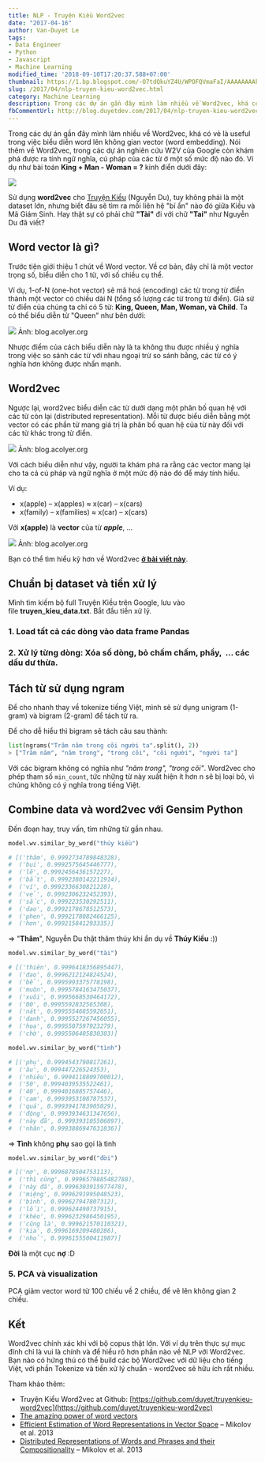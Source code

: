 ```yaml
---
title: NLP - Truyện Kiều Word2vec
date: "2017-04-16"
author: Van-Duyet Le
tags:
- Data Engineer
- Python
- Javascript
- Machine Learning
modified_time: '2018-09-10T17:20:37.588+07:00'
thumbnail: https://1.bp.blogspot.com/-O7tdQkuYZ4U/WPOFQVmaFaI/AAAAAAAAkmE/B_LuJ3fxknYsAekzZCy5uOLez3znOiV9wCK4B/s1600/word2vectors.gif
slug: /2017/04/nlp-truyen-kieu-word2vec.html
category: Machine Learning
description: Trong các dự án gần đây mình làm nhiều về Word2vec, khá có vẻ là useful trong việc biểu diễn word lên không gian vector (word embedding). Nói thêm về Word2vec, trong các dự án nghiên cứu W2V của Google còn khám phá được ra tính ngữ nghĩa, cú pháp của các từ ở một số mức độ nào đó
fbCommentUrl: http://blog.duyetdev.com/2017/04/nlp-truyen-kieu-word2vec.html
---
```


Trong các dự án gần đây mình làm nhiều về Word2vec, khá có vẻ là useful trong việc biểu diễn word lên không gian vector (word embedding). Nói thêm về Word2vec, trong các dự án nghiên cứu W2V của Google còn khám phá được ra tính ngữ nghĩa, cú pháp của các từ ở một số mức độ nào đó. Ví dụ như bài toán **King + Man - Woman = ?** kinh điển dưới đây:  
  

![](https://1.bp.blogspot.com/-O7tdQkuYZ4U/WPOFQVmaFaI/AAAAAAAAkmE/B_LuJ3fxknYsAekzZCy5uOLez3znOiV9wCK4B/s1600/word2vectors.gif)

Sử dụng **word2vec** cho [Truyện Kiều](https://en.wikipedia.org/wiki/The_Tale_of_Kieu) (Nguyễn Du), tuy không phải là một dataset lớn, nhưng biết đâu sẽ tìm ra mối liên hệ "bí ẩn" nào đó giữa Kiều và Mã Giám Sinh. Hay thật sự có phải chữ **"Tài"** đi với chữ **"Tai"** như Nguyễn Du đã viết?  

## Word vector là gì?

Trước tiên giới thiệu 1 chút về Word vector. Về cơ bản, đây chỉ là một vector trọng số, biểu diễn cho 1 từ, với số chiều cụ thể.  
  
Ví dụ, 1-of-N (one-hot vector) sẽ mã hoá (encoding) các từ trong từ điển thành một vector có chiều dài N (tổng số lượng các từ trong từ điển). Giả sử từ điển của chúng ta chỉ có 5 từ: **King, Queen, Man, Woman, và Child**. Ta có thể biểu diễn từ "Queen" như bên dưới:



[![](https://3.bp.blogspot.com/-avTgyW5ipsM/WPOGd7GiNMI/AAAAAAAAkmQ/zMVG_NJ-YOQGs3C4EYlaOt7Dqi-iw4l0wCK4B/s1600/word2vec-one-hot.png)](https://3.bp.blogspot.com/-avTgyW5ipsM/WPOGd7GiNMI/AAAAAAAAkmQ/zMVG_NJ-YOQGs3C4EYlaOt7Dqi-iw4l0wCK4B/s1600/word2vec-one-hot.png)
Ảnh: blog.acolyer.org

  

  
Nhược điểm của cách biểu diễn này là ta không thu được nhiều ý nghĩa trong việc so sánh các từ với nhau ngoại trừ so sánh bằng, các từ có ý nghĩa hơn không được nhấn mạnh.  

## Word2vec

Ngược lại, word2vec biểu diễn các từ dưới dạng một phân bố quan hệ với các từ còn lại (distributed representation). Mỗi từ được biểu diễn bằng một vector có các phần tử mang giá trị là phân bố quan hệ của từ này đối với các từ khác trong từ điển.  
  

![](https://1.bp.blogspot.com/--U7neeCnIts/WPOG-XnmKYI/AAAAAAAAkmY/w12ZS3LLLqgmNFELDYBMaSnKH-zBa4sQgCK4B/s1600/word2vec-distributed-representation.png)
Ảnh: blog.acolyer.org

Với cách biểu diễn như vậy, người ta khám phá ra rằng các vector mang lại cho ta cả cú pháp và ngữ nghĩa ở một mức độ nào đó để máy tính hiểu.


Ví dụ: 

*   x(apple) – x(apples) ≈ x(car) – x(cars)
*   x(family) – x(families) ≈ x(car) – x(cars)

Với **x(apple)** là **vector** của từ **_apple_**, ...


![](https://4.bp.blogspot.com/-bAC2VBATSGE/WPOIKvgs-bI/AAAAAAAAkms/Z-JN1kYsAycl8sqXcNUdnh1aAzXZYzzFACK4B/s1600/word2vec-dr-fig-2.png)
Ảnh: blog.acolyer.org

Bạn có thể tìm hiểu kỹ hơn về Word2vec **[ở bài viết này](https://blog.acolyer.org/2016/04/21/the-amazing-power-of-word-vectors/)**.


## Chuẩn bị dataset và tiền xử lý

Mình tìm kiếm bộ full Truyện Kiều trên Google, lưu vào file **truyen\_kieu\_data.txt**. Bắt đầu tiền xử lý.

### 1. Load tất cả các dòng vào data frame Pandas
<script src="https://gist.github.com/duyet/d7ef8efb03a7e79b61368da3f9a961e8.js"></script>


### 2. Xử lý từng dòng: Xóa số dòng, bỏ chấm chấm, phẩy, &nbsp;... các dấu dư thừa.
<script src="https://gist.github.com/duyet/bb84042ca6da9b59a32bab7f19bbf8a9.js"></script>

## Tách từ sử dụng ngram

Để cho nhanh thay về tokenize tiếng Việt, mình sẽ sử dụng unigram (1-gram) và bigram (2-gram) để tách từ ra. 

Để cho dễ hiểu thì bigram sẽ tách câu sau thành:

```python
list(ngrams("Trăm năm trong cõi người ta".split(), 2))
> ["Trăm năm", "năm trong", "trong cõi", "cõi người", "người ta"]
```


Với các bigram không có nghĩa như _"năm trong", "trong cõi"_. Word2vec cho phép tham số `min_count`, tức những từ này xuất hiện ít hơn n sẽ bị loại bỏ, vì chúng không có ý nghĩa trong tiếng Việt.


<script src="https://gist.github.com/duyet/ee5348c6d449bc90073a827a42d02571.js"></script>



## Combine data và word2vec với Gensim Python


Đến đoạn hay, truy vấn, tìm những từ gần nhau.  

```python
model.wv.similar_by_word("thúy kiều")

# [('thâm', 0.9992734789848328),
#  ('bụi', 0.9992575645446777),
#  ('lẽ', 0.9992456436157227),
#  ('bắt', 0.9992380142211914),
#  ('ví', 0.9992336630821228),
#  ('vẻ', 0.9992306232452393),
#  ('sắc', 0.999223530292511),
#  ('dao', 0.9992178678512573),
#  ('phen', 0.9992178082466125),
#  ('hơn', 0.999215841293335)]
```

  
\=> "**Thâm**", Nguyễn Du thật thâm thúy khi ẩn dụ về **Thúy Kiều** :))  
  
```python
model.wv.similar_by_word("tài")

# [('thiên', 0.9996418356895447),
#  ('dao', 0.9996212124824524),
#  ('bể', 0.9995993375778198),
#  ('muôn', 0.9995784163475037),
#  ('xuôi', 0.9995668530464172),
#  ('00', 0.9995592832565308),
#  ('nát', 0.9995554685592651),
#  ('danh', 0.9995527267456055),
#  ('họa', 0.9995507597923279),
#  ('chờ', 0.9995506405830383)]
```

```python
model.wv.similar_by_word("tình")

# [('phụ', 0.9994543790817261),
#  ('âu', 0.999447226524353),
#  ('nhiêu', 0.9994118809700012),
#  ('50', 0.9994039535522461),
#  ('40', 0.9994016885757446),
#  ('cam', 0.9993953108787537),
#  ('quá', 0.9993941783905029),
#  ('động', 0.9993934631347656),
#  ('này đã', 0.999393105506897),
#  ('nhân', 0.9993886947631836)]
```

\=> **Tình** không **phụ** sao gọi là tình  
  
```python
model.wv.similar_by_word("đời")

# [('nợ', 0.9996878504753113),
#  ('thì cũng', 0.9996579885482788),
#  ('này đã', 0.9996303915977478),
#  ('miệng', 0.9996291995048523),
#  ('bình', 0.999627947807312),
#  ('lối', 0.999624490737915),
#  ('khéo', 0.9996232986450195),
#  ('cũng là', 0.999621570110321),
#  ('kia', 0.9996169209480286),
#  ('nhỏ', 0.9996155500411987)]
```
  
**Đời** là một cục **nợ** :D  

### 5\. PCA và visualization

PCA giảm vector word từ 100 chiều về 2 chiều, để vẽ lên không gian 2 chiều.


<script src="https://gist.github.com/duyet/94776c9c4aeb7a18950e6deb799950ee.js"></script>


## Kết

Word2vec chính xác khi với bộ copus thật lớn. Với ví dụ trên thực sự mục đính chỉ là vui là chính và để hiểu rõ hơn phần nào về NLP với Word2vec. Bạn nào có hứng thú có thể build các bộ Word2vec với dữ liệu cho tiếng Việt, với phần Tokenize và tiền xử lý chuẩn - word2vec sẽ hữu ích rất nhiều.  
  
Tham khảo thêm:  
  

*   Truyện Kiều Word2vec at Github: [https://github.com/duyet/truyenkieu-word2vec](https://github.com/duyet/truyenkieu-word2vec)
*   [The amazing power of word vectors](https://blog.acolyer.org/2016/04/21/the-amazing-power-of-word-vectors/)
*   [Efficient Estimation of Word Representations in Vector Space](https://arxiv.org/pdf/1301.3781.pdf) – Mikolov et al. 2013
*   [Distributed Representations of Words and Phrases and their Compositionality](https://papers.nips.cc/paper/5021-distributed-representations-of-words-and-phrases-and-their-compositionality.pdf) – Mikolov et al. 2013